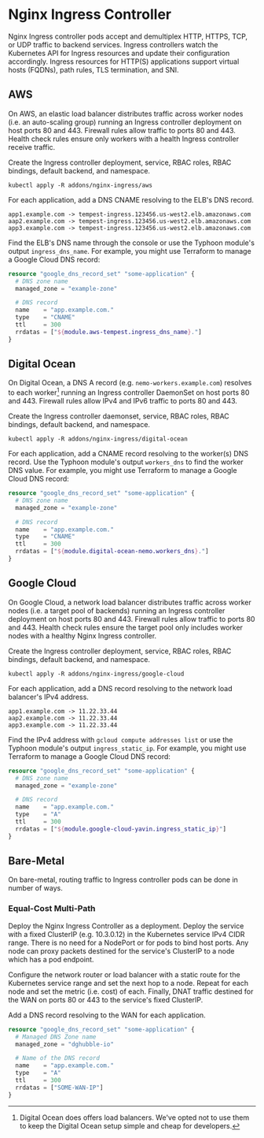 # Nginx Ingress Controller

Nginx Ingress controller pods accept and demultiplex HTTP, HTTPS, TCP, or UDP traffic to backend services. Ingress controllers watch the Kubernetes API for Ingress resources and update their configuration accordingly. Ingress resources for HTTP(S) applications support virtual hosts (FQDNs), path rules, TLS termination, and SNI.

## AWS

On AWS, an elastic load balancer distributes traffic across worker nodes (i.e. an auto-scaling group) running an Ingress controller deployment on host ports 80 and 443. Firewall rules allow traffic to ports 80 and 443. Health check rules ensure only workers with a health Ingress controller receive traffic.

Create the Ingress controller deployment, service, RBAC roles, RBAC bindings, default backend, and namespace.

```
kubectl apply -R addons/nginx-ingress/aws
```

For each application, add a DNS CNAME resolving to the ELB's DNS record.

```
app1.example.com -> tempest-ingress.123456.us-west2.elb.amazonaws.com
aap2.example.com -> tempest-ingress.123456.us-west2.elb.amazonaws.com
app3.example.com -> tempest-ingress.123456.us-west2.elb.amazonaws.com
```

Find the ELB's DNS name through the console or use the Typhoon module's output `ingress_dns_name`. For example, you might use Terraform to manage a Google Cloud DNS record:

```tf
resource "google_dns_record_set" "some-application" {
  # DNS zone name
  managed_zone = "example-zone"

  # DNS record
  name    = "app.example.com."
  type    = "CNAME"
  ttl     = 300
  rrdatas = ["${module.aws-tempest.ingress_dns_name}."]
}
```

## Digital Ocean

On Digital Ocean, a DNS A record (e.g. `nemo-workers.example.com`) resolves to each worker[^1] running an Ingress controller DaemonSet on host ports 80 and 443. Firewall rules allow IPv4 and IPv6 traffic to ports 80 and 443.

Create the Ingress controller daemonset, service, RBAC roles, RBAC bindings, default backend, and namespace.

```
kubectl apply -R addons/nginx-ingress/digital-ocean
```

For each application, add a CNAME record resolving to the worker(s) DNS record. Use the Typhoon module's output `workers_dns` to find the worker DNS value. For example, you might use Terraform to manage a Google Cloud DNS record:

```tf
resource "google_dns_record_set" "some-application" {
  # DNS zone name
  managed_zone = "example-zone"

  # DNS record
  name    = "app.example.com."
  type    = "CNAME"
  ttl     = 300
  rrdatas = ["${module.digital-ocean-nemo.workers_dns}."]
}
```

[^1]: Digital Ocean does offers load balancers. We've opted not to use them to keep the Digital Ocean setup simple and cheap for developers.

## Google Cloud

On Google Cloud, a network load balancer distributes traffic across worker nodes (i.e. a target pool of backends) running an Ingress controller deployment on host ports 80 and 443. Firewall rules allow traffic to ports 80 and 443. Health check rules ensure the target pool only includes worker nodes with a healthy Nginx Ingress controller.

Create the Ingress controller deployment, service, RBAC roles, RBAC bindings, default backend, and namespace.

```
kubectl apply -R addons/nginx-ingress/google-cloud
```

For each application, add a DNS record resolving to the network load balancer's IPv4 address.

```
app1.example.com -> 11.22.33.44
aap2.example.com -> 11.22.33.44
app3.example.com -> 11.22.33.44
```

Find the IPv4 address with `gcloud compute addresses list` or use the Typhoon module's output `ingress_static_ip`. For example, you might use Terraform to manage a Google Cloud DNS record:

```tf
resource "google_dns_record_set" "some-application" {
  # DNS zone name
  managed_zone = "example-zone"

  # DNS record
  name    = "app.example.com."
  type    = "A"
  ttl     = 300
  rrdatas = ["${module.google-cloud-yavin.ingress_static_ip}"]
}
```

## Bare-Metal

On bare-metal, routing traffic to Ingress controller pods can be done in number of ways.

### Equal-Cost Multi-Path

Deploy the Nginx Ingress Controller as a deployment. Deploy the service with a fixed ClusterIP (e.g. 10.3.0.12) in the Kubernetes service IPv4 CIDR range. There is no need for a NodePort or for pods to bind host ports. Any node can proxy packets destined for the service's ClusterIP to a node which has a pod endpoint.

Configure the network router or load balancer with a static route for the Kubernetes service range and set the next hop to a node. Repeat for each node and set the metric (i.e. cost) of each. Finally, DNAT traffic destined for the WAN on ports 80 or 443 to the service's fixed ClusterIP.

Add a DNS record resolving to the WAN for each application.

```tf
resource "google_dns_record_set" "some-application" {
  # Managed DNS Zone name
  managed_zone = "dghubble-io"

  # Name of the DNS record
  name    = "app.example.com."
  type    = "A"
  ttl     = 300
  rrdatas = ["SOME-WAN-IP"]
}
```

